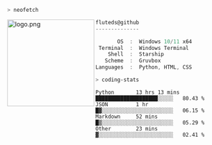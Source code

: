 ```zsh
> neofetch
```

<!--img align="left" src="https://github.com/fluteds.png" alt="logo.png" width="200"/>-->
<img align="left" src="https://external-content.duckduckgo.com/iu/?u=https%3A%2F%2F78.media.tumblr.com%2F975fca5f82161b190efdcaa05ffbd4ec%2Ftumblr_p6q6m9TJF01x3p3jmo1_500.png&f=1&nofb=1" alt="logo.png" width="200"/>

```csharp
fluteds@github
--------------

       OS  :  Windows 10/11 x64
 Terminal  :  Windows Terminal
    Shell  :  Starship
   Scheme  :  Gruvbox
Languages  :  Python, HTML, CSS
```

```zsh
> coding-stats
```

<!--START_SECTION:waka-->

```text
Python       13 hrs 13 mins  ████████████████████░░░░░   80.43 %
JSON         1 hr            █▓░░░░░░░░░░░░░░░░░░░░░░░   06.15 %
Markdown     52 mins         █▒░░░░░░░░░░░░░░░░░░░░░░░   05.29 %
Other        23 mins         ▓░░░░░░░░░░░░░░░░░░░░░░░░   02.41 %
```

<!--END_SECTION:waka-->
